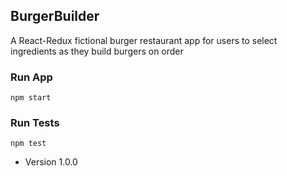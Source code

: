
## BurgerBuilder

A React-Redux fictional burger restaurant app for users to select ingredients as they build burgers on order

### Run App

```
npm start
```

### Run Tests

```
npm test
```
- Version 1.0.0